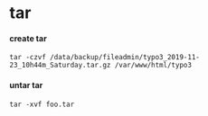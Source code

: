 # tar

#### create tar

```text
tar -czvf /data/backup/fileadmin/typo3_2019-11-23_10h44m_Saturday.tar.gz /var/www/html/typo3
```

#### untar tar

```text
tar -xvf foo.tar
```



